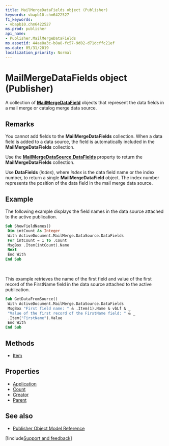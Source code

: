 ```yaml
---
title: MailMergeDataFields object (Publisher)
keywords: vbapb10.chm6422527
f1_keywords:
- vbapb10.chm6422527
ms.prod: publisher
api_name:
- Publisher.MailMergeDataFields
ms.assetid: 44ae8a3c-b8a8-fc57-9d02-d71dcffc21ef
ms.date: 05/31/2019
localization_priority: Normal
---
```



# MailMergeDataFields object (Publisher)

A collection of **[MailMergeDataField](Publisher.MailMergeDataField.md)** objects that represent the data fields in a mail merge or catalog merge data source.
 

## Remarks

You cannot add fields to the **MailMergeDataFields** collection. When a data field is added to a data source, the field is automatically included in the **MailMergeDataFields** collection.
 
Use the **[MailMergeDataSource.DataFields](Publisher.MailMergeDataSource.DataFields.md)** property to return the **MailMergeDataFields** collection.

Use **DataFields** (_index_), where _index_ is the data field name or the index number, to return a single **MailMergeDataField** object. The index number represents the position of the data field in the mail merge data source. 

## Example

The following example displays the field names in the data source attached to the active publication.

```vb
Sub ShowFieldNames() 
 Dim intCount As Integer 
 With ActiveDocument.MailMerge.DataSource.DataFields 
 For intCount = 1 To .Count 
 MsgBox .Item(intCount).Name 
 Next 
 End With 
End Sub
```

<br/>

This example retrieves the name of the first field and value of the first record of the FirstName field in the data source attached to the active publication.

```vb
Sub GetDataFromSource() 
 With ActiveDocument.MailMerge.DataSource.DataFields 
 MsgBox "First field name: " & .Item(1).Name & vbLf & _ 
 "Value of the first record of the FirstName field: " & _ 
 .Item("FirstName").Value 
 End With 
End Sub
```


## Methods

- [Item](Publisher.MailMergeDataFields.Item.md)

## Properties

- [Application](Publisher.MailMergeDataFields.Application.md)
- [Count](Publisher.MailMergeDataFields.Count.md)
- [Creator](Publisher.MailMergeDataFields.Creator.md)
- [Parent](Publisher.MailMergeDataFields.Parent.md)

## See also

- [Publisher Object Model Reference](overview/publisher/object-model.md)



[!include[Support and feedback](~/includes/feedback-boilerplate.md)]
